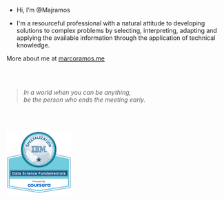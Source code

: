- Hi, I’m @Majramos

- I'm a resourceful professional with a natural attitude to developing solutions to complex problems by selecting, interpreting, adapting and applying the available information through the application of technical knowledge.


More about me at [marcoramos.me](https://marcoramos.me/)

<br><br>

> *In a world when you can be anything,*  
> *be the person who ends the meeting early.*

<br><br>


<a href="https://www.credly.com/badges/341fa529-2308-4c7a-80d7-92a3c4274705/public_url" target="_blank" rel="noopener noreferrer">
  <img
    src="https://github.com/Majramos/Majramos/blob/main/badges/data-science-fundamentals-specialization-v2.png"
    alt="Data Science Methodology IBM" width="150" height="150"
  >
</a>
